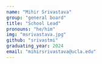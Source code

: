 ```yaml
---
name: "Mihir Srivastava"
group: "general board"
title: "School Lead"
pronouns: "he/him"
img: "msrivastava.jpg"
github: "srivastmi"
graduating_year: 2024
email: "mihirsrivastava@ucla.edu"
---
```


